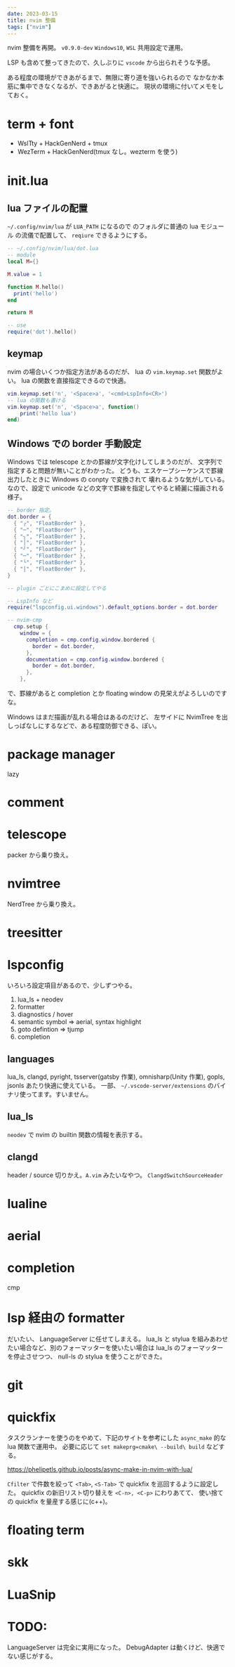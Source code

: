 ```yaml
---
date: 2023-03-15
title: nvim 整備
tags: ["nvim"]
---
```


nvim 整備を再開。
`v0.9.0-dev` `Windows10`, `WSL` 共用設定で運用。

LSP も含めて整ってきたので、久しぶりに `vscode` から出られそうな予感。

ある程度の環境ができあがるまで、無限に寄り道を強いられるので
なかなか本筋に集中できなくなるが、できあがると快適に。
現状の環境に付いてメモをしておく。

# term + font

- WslTty + HackGenNerd + tmux
- WezTerm + HackGenNerd(tmux なし。wezterm を使う)

# init.lua

## lua ファイルの配置

`~/.config/nvim/lua` が `LUA_PATH` になるので
のフォルダに普通の lua モジュール の流儀で配置して、
`reqiure` できるようにする。

```lua
-- ~/.config/nvim/lua/dot.lua
-- module
local M={}

M.value = 1

function M.hello()
  print('hello')
end

return M
```

```lua
-- use
require('dot').hello()
```

## keymap

nvim の場合いくつか指定方法があるのだが、 lua の `vim.keymap.set` 関数がよい。 lua の関数を直接指定できるので快適。

```lua
vim.keymap.set('n', '<Space>a', '<cmd>LspInfo<CR>')
-- lua の関数も書ける
vim.keymap.set('n', '<Space>a', function()
    print('hello lua')
end)
```

## Windows での border 手動設定

Windows では telescope とかの罫線が文字化けしてしまうのだが、
文字列で指定すると問題が無いことがわかった。
どうも、エスケープシーケンスで罫線出力したときに Windows の conpty で変換されて
壊れるような気がしている。
なので、設定で unicode などの文字で罫線を指定してやると綺麗に描画される様子。

```lua
-- border 指定。
dot.border = {
  { "╭", "FloatBorder" },
  { "─", "FloatBorder" },
  { "╮", "FloatBorder" },
  { "│", "FloatBorder" },
  { "╯", "FloatBorder" },
  { "─", "FloatBorder" },
  { "╰", "FloatBorder" },
  { "│", "FloatBorder" },
}

-- plugin ごとにこまめに設定してやる

-- LspInfo など
require("lspconfig.ui.windows").default_options.border = dot.border

-- nvim-cmp
  cmp.setup {
    window = {
      completion = cmp.config.window.bordered {
        border = dot.border,
      },
      documentation = cmp.config.window.bordered {
        border = dot.border,
      },
    },

```

で、罫線があると completion とか floating window の見栄えがよろしいのですな。

Windows はまだ描画が乱れる場合はあるのだけど、
左サイドに NvimTree を出しっぱなしにするなどで、ある程度防御できる、ぽい。

# package manager

lazy

# comment

# telescope

packer から乗り換え。

# nvimtree

NerdTree から乗り換え。

# treesitter

# lspconfig

いろいろ設定項目があるので、少しずつやる。

1. lua_ls + neodev
2. formatter
3. diagnostics / hover
4. semantic symbol => aerial, syntax highlight
5. goto defintion => tjump
6. completion

## languages

lua_ls, clangd, pyright, tsserver(gatsby 作業), omnisharp(Unity 作業), gopls, jsonls
あたり快適に使えている。
一部、 `~/.vscode-server/extensions` のバイナリ使ってます。すいません。

## lua_ls

`neodev` で nvim の builtin 関数の情報を表示する。

## clangd

header / source 切りかえ。`A.vim` みたいなやつ。
`ClangdSwitchSourceHeader`

# lualine

# aerial

# completion

cmp

# lsp 経由の formatter

だいたい、 LanguageServer に任せてしまえる。
lua_ls と stylua を組みあわせたい場合など、別のフォーマッターを使いたい場合は
lua_ls のフォーマッターを停止させつつ、 null-ls の stylua を使うことができた。

# git

# quickfix

タスクランナーを使うのをやめて、下記のサイトを参考にした
`async_make` 的な lua 関数で運用中。
必要に応じて `set makeprg=cmake\ --build\ build` などする。

https://phelipetls.github.io/posts/async-make-in-nvim-with-lua/

`Cfilter` で件数を絞って
`<Tab>`, `<S-Tab>` で quickfix を巡回するように設定した。
quickfix の新旧リスト切り替えを `<C-n>, <C-p>` にわりあてて、
使い捨ての quickfix を量産する感じに(c++)。

# floating term

# skk

# LuaSnip

# TODO:

LanguageServer は完全に実用になった。
DebugAdapter は動くけど、快適でない感じがする。
